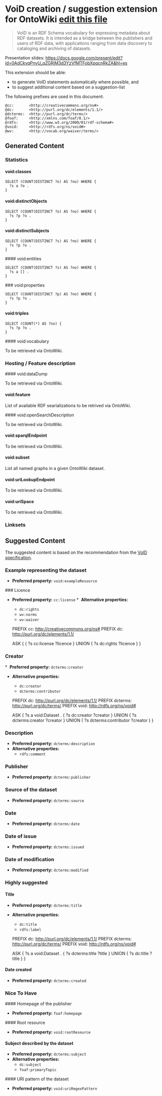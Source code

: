 # VoiD creation / suggestion extension for OntoWiki [edit this file](https://github.com/AKSW/void.ontowiki/edit/master/README.md)

> VoID is an RDF Schema vocabulary for expressing metadata about RDF
> datasets. It is intended as a bridge between the publishers and
> users of RDF data, with applications ranging from data discovery to
> cataloging and archiving of datasets.

Presentation slides: https://docs.google.com/present/edit?id=0AdCkvqPnyU_qZGRjM3d3YzVfMTFobXpqcnRkZA&hl=es

This extension should be able:

  * to generate VoID statements automatically where possible, and
  * to suggest additional content based on a suggestion-list
  
The following prefixes are used in this document:

    @cc:       <http://creativecommons.org/ns#>
    @dc:       <http://purl.org/dc/elements/1.1/>
    @dcterms:  <http://purl.org/dc/terms/>
    @foaf:     <http://xmlns.com/foaf/0.1/>
    @rdfs:     <http://www.w3.org/2000/01/rdf-schema#>
    @void:     <http://rdfs.org/ns/void#>
    @wv:       <http://vocab.org/waiver/terms/>

## Generated Content

### Statistics

#### void:classes

    SELECT (COUNT(DISTINCT ?o) AS ?no) WHERE {
      ?s a ?o .
    }

#### void:distinctObjects

    SELECT (COUNT(DISTINCT ?o) AS ?no) WHERE {
      ?s ?p ?o .
    }
    
#### void:distinctSubjects

    SELECT (COUNT(DISTINCT ?s) AS ?no) WHERE {
      ?s ?p ?o .
    }
    
#### void:entities

    SELECT (COUNT(DISTINCT ?s) AS ?no) WHERE {
      ?s a [] .
    }
    
### void:properties

    SELECT (COUNT(DISTINCT ?p) AS ?no) WHERE {
      ?s ?p ?o .
    }
    
#### void:triples

    SELECT (COUNT(*) AS ?no) {
      ?s ?p ?o .
    }
    
#### void:vocabulary

To be retrieved via OntoWiki.
    
### Hosting / Feature description

#### void:dataDump

To be retrieved via OntoWiki.

#### void:feature

List of available RDF searializations to be retrived via OntoWiki.

#### void:openSearchDescription

To be retrieved via OntoWiki.

#### void:sparqlEndpoint

To be retrieved via OntoWiki.

#### void:subset

List all named graphs in a given OntoWiki dataset.

#### void:uriLookupEndpoint

To be retrieved via OntoWiki.

#### void:uriSpace

To be retrieved via OntoWiki.

### Linksets


## Suggested Content

The suggested content is based on the recommendation from the [VoID specification](http://www.w3.org/TR/void/#dublin-core).

### Example representing the dataset

*  __Preferred property:__ `void:exampleResource`

### Licence

*  __Preferred property:__ `cc:license`
*  __Alternative properties:__
    *  `dc:rights`
    *  `wv:norms`
    *  `wv:waiver`


    PREFIX cc: <http://creativecommons.org/ns#>
    PREFIX dc: <http://purl.org/dc/elements/1.1/>
    
    ASK {
      { ?s cc:license ?licence }
      UNION
      { ?s dc:rights ?licence }
    }

### Creator

*  __Preferred property:__ `dcterms:creator`
*  __Alternative properties:__
    *  `dc:creator`
    *  `dcterms:contributor`

    PREFIX dc: <http://purl.org/dc/elements/1.1/>
    PREFIX dcterms: <http://purl.org/dc/terms/>
    PREFIX void: <http://rdfs.org/ns/void#>

    ASK {
     ?s a void:Dataset .
     { ?s dc:creator ?creator }
     UNION
     { ?s dcterms:creator ?creator }
     UNION
     { ?s dcterms:contributor ?creator }
    }

### Description

*  __Preferred property:__ `dcterms:description`
*  __Alternative properties:__
   *  `rdfs:comment`

### Publisher

*  __Preferred property:__ `dcterms:publisher`

### Source of the dataset

*  __Preferred property:__ `dcterms:source`

### Date

*  __Preferred property:__ `dcterms:date`

### Date of issue

*  __Preferred property:__ `dcterms:issued`

### Date of modification

*  __Preferred property:__ `dcterms:modified`

### Highly suggested

#### Title

*  __Preferred property:__ `dcterms:title`
*  __Alternative properties:__
    *  `dc:title`
    *  `rdfs:label`


    PREFIX dc: <http://purl.org/dc/elements/1.1/>
    PREFIX dcterms: <http://purl.org/dc/terms/>
    PREFIX void: <http://rdfs.org/ns/void#>
    
    ASK {
      ?s a void:Dataset .
      { ?s dcterms:title ?title }
      UNION
      { ?s dc:title ?title }
    }

#### Date created

*  __Preferred property:__  `dcterms:created`

### Nice To Have

#### Homepage of the publisher

*  __Preferred property:__ `foaf:homepage`

#### Root resource

*  __Preferred property:__ `void:rootResource`

#### Subject described by the dataset

*  __Preferred property:__ `dcterms:subject`
*  __Alternative properties:__
    *  `dc:subject`
    *  `foaf:primaryTopic`
    
#### URI pattern of the dataset

*  __Preferred property:__ `void:uriRegexPattern`
